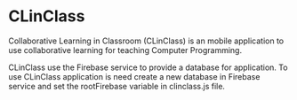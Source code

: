# CLinClass
Collaborative Learning in Classroom (CLinClass) is an mobile application to use collaborative learning for teaching Computer Programming. 

CLinClass use the Firebase service to provide a database for application. To use CLinClass application is need create a new database in Firebase service and set the rootFirebase variable in clinclass.js file.
